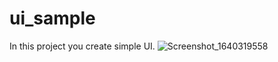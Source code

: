 # ui_sample

In this project you create simple UI.
![Screenshot_1640319558](https://user-images.githubusercontent.com/88571731/147319994-324d71b7-18f3-4032-93cc-35e0a6ca73b1.png)
